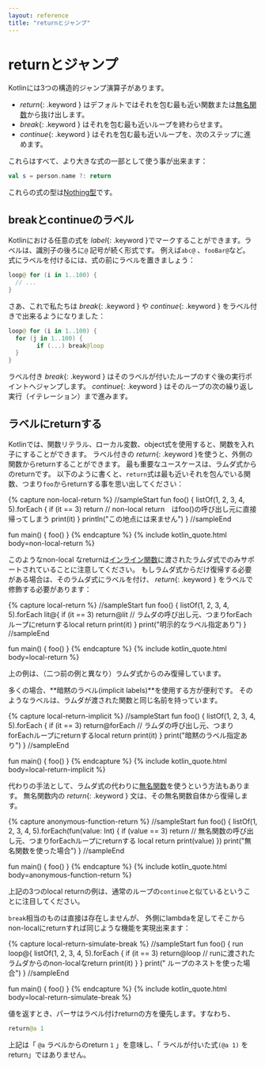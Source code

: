```yaml
---
layout: reference
title: "returnとジャンプ"
---
```


# returnとジャンプ

<!--original
# Returns and Jumps
-->

Kotlinには3つの構造的ジャンプ演算子があります。

<!--original
Kotlin has three structural jump operators
-->

* *return*{: .keyword } はデフォルトではそれを包む最も近い関数または[無名関数](lambdas.html#無名関数)から抜け出します。
* *break*{: .keyword } はそれを包む最も近いループを終わらせます。
* *continue*{: .keyword } はそれを包む最も近いループを、次のステップに進めます。

<!--original
* *return*{: .keyword }. By default returns from the nearest enclosing function or [anonymous function](lambdas.html#anonymous-functions).
* *break*{: .keyword }. Terminates the nearest enclosing loop.
* *continue*{: .keyword }. Proceeds to the next step of the nearest enclosing loop.
-->

これらはすべて、より大きな式の一部として使う事が出来ます：

```kotlin
val s = person.name ?: return
```

これらの式の型は[Nothing型](exceptions.md#nothing型)です。


## breakとcontinueのラベル

<!--original
## Break and Continue Labels
-->

Kotlinにおける任意の式を *label*{: .keyword }でマークすることができます。ラベルは、識別子の後ろに`@` 記号が続く形式です。
例えば`abc@` 、`fooBar@`など。
式にラベルを付けるには、式の前にラベルを置きましょう：

<!--original
Any expression in Kotlin may be marked with a _label_.
Labels have the form of an identifier followed by the `@` sign, such as `abc@` or `fooBar@`.
To label an expression, just add a label in front of it.
-->

``` kotlin
loop@ for (i in 1..100) {
  // ...
}
```

<!--original
``` kotlin
loop@ for (i in 1..100) {
  // ...
}
```
-->

さあ、これで私たちは *break*{: .keyword } や *continue*{: .keyword } をラベル付きで出来るようになりました：

<!--original
Now, we can qualify a *break*{: .keyword } or a *continue*{: .keyword } with a label:
-->

``` kotlin
loop@ for (i in 1..100) {
  for (j in 1..100) {
        if (...) break@loop
  }
}
```

<!--original
``` kotlin
loop@ for (i in 1..100) {
    for (j in 1..100) {
        if (...) break@loop
    }
}
```
-->

ラベル付き *break*{: .keyword }  はそのラベルが付いたループのすぐ後の実行ポイントへジャンプします。
*continue*{: .keyword } はそのループの次の繰り返し実行（イテレーション）まで進みます。

<!--original
A *break*{: .keyword } qualified with a label jumps to the execution point right after the loop marked with that label.
A *continue*{: .keyword } proceeds to the next iteration of that loop.

-->

## ラベルにreturnする

<!--original
## Return at Labels
-->

Kotlinでは、関数リテラル、ローカル変数、object式を使用すると、関数を入れ子にすることができます。
ラベル付きの *return*{: .keyword }を使うと、外側の関数からreturnすることができます。
最も重要なユースケースは、ラムダ式からのreturnです。
以下のように書くと、`return`式は最も近いそれを包んでいる関数、つまり`foo`からreturnする事を思い出してください：

{% capture non-local-return %}
//sampleStart
fun foo() {
    listOf(1, 2, 3, 4, 5).forEach {
        if (it == 3) return // non-local return　はfoo()の呼び出し元に直接帰ってしまう
        print(it)
    }
    println("この地点には来ません")
}
//sampleEnd

fun main() {
    foo()
}
{% endcapture %}
{% include kotlin_quote.html body=non-local-return %}

このようなnon-local なreturnは[インライン関数](inline-functions.md)に渡されたラムダ式でのみサポートされていることに注意してください。
もしラムダ式からだけ復帰する必要がある場合は、そのラムダ式にラベルを付け、 *return*{: .keyword } をラベルで修飾する必要があります：

<!--original
{% capture xxx %}
{% endcapture %}
{% include kotlin_quote.html body=xxx %}



Note that such non-local returns are supported only for lambda expressions passed to [inline functions](inline-functions.md).
To return from a lambda expression, label it and qualify the `return`:
-->

{% capture local-return %}
//sampleStart
fun foo() {
    listOf(1, 2, 3, 4, 5).forEach lit@{
        if (it == 3) return@lit // ラムダの呼び出し元、つまりforEachループにreturnするlocal return
        print(it)
    }
    print("明示的なラベル指定あり")
}
//sampleEnd

fun main() {
    foo()
}
{% endcapture %}
{% include kotlin_quote.html body=local-return %}

上の例は、（二つ前の例と異なり）ラムダ式からのみ復帰しています。

多くの場合、**暗黙のラベル(implicit labels)**を使用する方が便利です。
そのようなラベルは、ラムダが渡された関数と同じ名前を持っています。

<!--original
Now, it returns only from the lambda expression. Oftentimes it is more convenient to use implicits labels:
such a label has the same name as the function to which the lambda is passed.
-->

{% capture local-return-implicit %}
//sampleStart
fun foo() {
    listOf(1, 2, 3, 4, 5).forEach {
        if (it == 3) return@forEach // ラムダの呼び出し元、つまりforEachループにreturnするlocal return
        print(it)
    }
    print("暗黙のラベル指定あり")
}
//sampleEnd

fun main() {
    foo()
}
{% endcapture %}
{% include kotlin_quote.html body=local-return-implicit %}

<!--original
``` kotlin
fun foo() {
  ints.forEach {
    if (it == 0) return@forEach
    print(it)
  }
}
```
-->

代わりの手法として、ラムダ式の代わりに[無名関数](lambdas.md#無名関数)を使うという方法もあります。
無名関数内の *return*{: .keyword } 文は、その無名関数自体から復帰します。

<!--original
Alternatively, we can replace the lambda expression with an [anonymous function](lambdas.html#anonymous-functions).
A *return*{: .keyword } statement in an anomymous function will return from the anonymous function itself.
-->

{% capture anonymous-function-return %}
//sampleStart
fun foo() {
    listOf(1, 2, 3, 4, 5).forEach(fun(value: Int) {
        if (value == 3) return  // 無名関数の呼び出し元、つまりforEachループにreturnする local return
        print(value)
    })
    print("無名関数を使った場合")
}
//sampleEnd

fun main() {
    foo()
}
{% endcapture %}
{% include kotlin_quote.html body=anonymous-function-return %}

上記の3つのlocal returnの例は、通常のループの`continue`と似ているということに注目してください。

`break`相当のものは直接は存在しませんが、
外側にlambdaを足してそこからnon-localにreturnすれば同じような機能を実現出来ます：

{% capture local-return-simulate-break %}
//sampleStart
fun foo() {
    run loop@{
        listOf(1, 2, 3, 4, 5).forEach {
            if (it == 3) return@loop // runに渡されたラムダからのnon-localなreturn
            print(it)
        }
    }
    print(" ループのネストを使った場合")
}
//sampleEnd

fun main() {
    foo()
}
{% endcapture %}
{% include kotlin_quote.html body=local-return-simulate-break %}


値を返すとき、パーサはラベル付けreturnの方を優先します。すなわち、

<!--original
When returning a value, the parser gives preference to the qualified return, i.e.
-->

``` kotlin
return@a 1
```

<!--original
``` kotlin
return@a 1
```
-->

上記は「 `@a` ラベルからのreturn `1` 」を意味し、「 ラベルが付いた式`(@a 1)` をreturn」ではありません。

<!--original
means "return `1` at label `@a`" and not "return a labeled expression `(@a 1)`".
-->